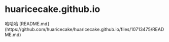# huaricecake.github.io
<p>哈哈哈
[README.md](https://github.com/huaricecake/huaricecake.github.io/files/10713475/README.md)
